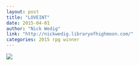 ```yaml
---
layout: post
title: "LOVEINT"
date: 2015-04-01
author: "Nick Wedig"
link: "http://nickwedig.libraryofhighmoon.com/"
categories: 2015 rpg winner
---
```


![]({{site.url}}/2015images/0005.jpg)

